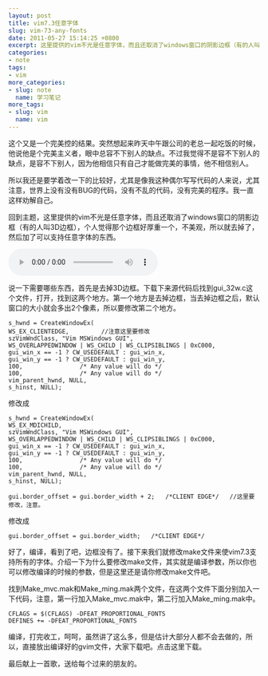 ```yaml
---
layout: post
title: vim7.3任意字体
slug: vim-73-any-fonts
date: 2011-05-27 15:14:25 +0800
excerpt: 这里提供的vim不光是任意字体，而且还取消了windows窗口的阴影边框（有的人叫3D边框），个人觉得那个边框好厚重一个，不美观，所以就去掉了，然后加了可以支持任意字体的东西。
categories:
- note
tags:
- vim
more_categories:
- slug: note
  name: 学习笔记
more_tags:
- slug: vim
  name: vim
---
```


这个又是一个完美控的结果。突然想起来昨天中午跟公司的老总一起吃饭的时候，他说他是个完美主义者，眼中总容不下别人的缺点。不过我觉得不是容不下别人的缺点，是容不下别人，因为他相信只有自己才能做完美的事情，他不相信别人。

所以我还是要学着改一下的比较好，尤其是像我这种偶尔写写代码的人来说，尤其注意，世界上没有没有BUG的代码，没有不乱的代码，没有完美的程序。我一直这样劝解自己。


回到主题，这里提供的vim不光是任意字体，而且还取消了windows窗口的阴影边框（有的人叫3D边框），个人觉得那个边框好厚重一个，不美观，所以就去掉了，然后加了可以支持任意字体的东西。

<audio controls="controls">
	<source src="{{ site.path.uploads }}2011/05/27/vim-73-any-fonts/noname.mp3" type="audio/mpeg" />
	Your browser does not support the audio element.
</audio>

说一下需要哪些东西，首先是去掉3D边框。下载下来源代码后找到gui_32w.c这个文件，打开，找到这两个地方。第一个地方是去掉边框，当去掉边框之后，默认窗口的大小就会多出2个像素，所以要修改第二个地方。

	s_hwnd = CreateWindowEx(
	WS_EX_CLIENTEDGE,         //注意这里要修改
	szVimWndClass, "Vim MSWindows GUI",
	WS_OVERLAPPEDWINDOW | WS_CHILD | WS_CLIPSIBLINGS | 0xC000,
	gui_win_x == -1 ? CW_USEDEFAULT : gui_win_x,
	gui_win_y == -1 ? CW_USEDEFAULT : gui_win_y,
	100,				/* Any value will do */
	100,				/* Any value will do */
	vim_parent_hwnd, NULL,
	s_hinst, NULL);

修改成

	s_hwnd = CreateWindowEx(
	WS_EX_MDICHILD,
	szVimWndClass, "Vim MSWindows GUI",
	WS_OVERLAPPEDWINDOW | WS_CHILD | WS_CLIPSIBLINGS | 0xC000,
	gui_win_x == -1 ? CW_USEDEFAULT : gui_win_x,
	gui_win_y == -1 ? CW_USEDEFAULT : gui_win_y,
	100,				/* Any value will do */
	100,				/* Any value will do */
	vim_parent_hwnd, NULL,
	s_hinst, NULL);

	gui.border_offset = gui.border_width + 2;	/*CLIENT EDGE*/   //这里要修改，注意。

修改成

	gui.border_offset = gui.border_width;	/*CLIENT EDGE*/

好了，编译，看到了吧，边框没有了。接下来我们就修改make文件来使vim7.3支持所有的字体。介绍一下为什么要修改make文件，其实就是编译参数，所以你也可以修改编译的时候的参数，但是这里还是请你修改make文件吧。

找到Make_mvc.mak和Make_ming.mak两个文件，在这两个文件下面分别加入一下代码，注意，第一行加入Make_mvc.mak中，第二行加入Make_ming.mak中。

	CFLAGS = $(CFLAGS) -DFEAT_PROPORTIONAL_FONTS
	DEFINES += -DFEAT_PROPORTIONAL_FONTS

编译，打完收工，呵呵，虽然讲了这么多，但是估计大部分人都不会去做的，所以，直接放出编译好的gvim文件，大家下载吧。点击这里下载。

最后献上一首歌，送给每个过来的朋友的。
